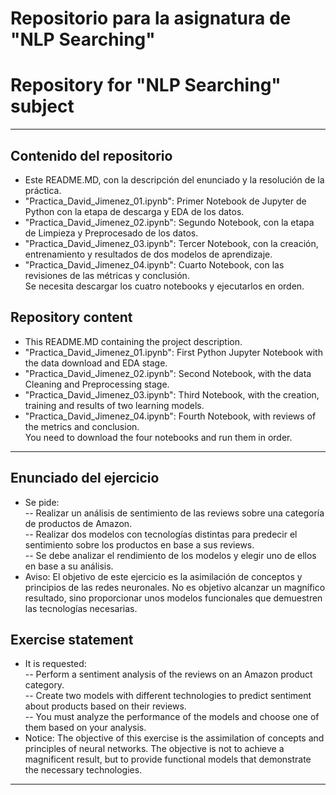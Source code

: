 # Repositorio para la asignatura de "NLP Searching"
# Repository for "NLP Searching" subject  

---
## Contenido del repositorio  
* Este README.MD, con la descripción del enunciado y la resolución de la práctica.   
* "Practica_David_Jimenez_01.ipynb": Primer Notebook de Jupyter de Python con la etapa de descarga y EDA de los datos.  
* "Practica_David_Jimenez_02.ipynb": Segundo Notebook, con la etapa de Limpieza y Preprocesado de los datos.  
* "Practica_David_Jimenez_03.ipynb": Tercer Notebook, con la creación, entrenamiento y resultados de dos modelos de aprendizaje.  
* "Practica_David_Jimenez_04.ipynb": Cuarto Notebook, con las revisiones de las métricas y conclusión.  
Se necesita descargar los cuatro notebooks y ejecutarlos en orden.  

## Repository content  
* This README.MD containing the project description.  
* "Practica_David_Jimenez_01.ipynb": First Python Jupyter Notebook with the data download and EDA stage.  
* "Practica_David_Jimenez_02.ipynb": Second Notebook, with the data Cleaning and Preprocessing stage.  
* "Practica_David_Jimenez_03.ipynb": Third Notebook, with the creation, training and results of two learning models.  
* "Practica_David_Jimenez_04.ipynb": Fourth Notebook, with reviews of the metrics and conclusion.  
You need to download the four notebooks and run them in order.  
---  
## Enunciado del ejercicio  

* Se pide:  
   -- Realizar un análisis de sentimiento de las reviews sobre una categoría de productos de Amazon.  
   -- Realizar dos modelos con tecnologías distintas para predecir el sentimiento sobre los productos en base a sus reviews.  
   -- Se debe analizar el rendimiento de los modelos y elegir uno de ellos en base a su análisis.  
* Aviso: El objetivo de este ejercicio es la asimilación de conceptos y principios de las redes neuronales. No es objetivo alcanzar un magnífico resultado, sino proporcionar unos modelos funcionales que demuestren las tecnologías necesarias.  
  
## Exercise statement  

* It is requested:  
   -- Perform a sentiment analysis of the reviews on an Amazon product category.  
   -- Create two models with different technologies to predict sentiment about products based on their reviews.  
   -- You must analyze the performance of the models and choose one of them based on your analysis.  
* Notice: The objective of this exercise is the assimilation of concepts and principles of neural networks. The objective is not to achieve a magnificent result, but to provide functional models that demonstrate the necessary technologies.  
---  

